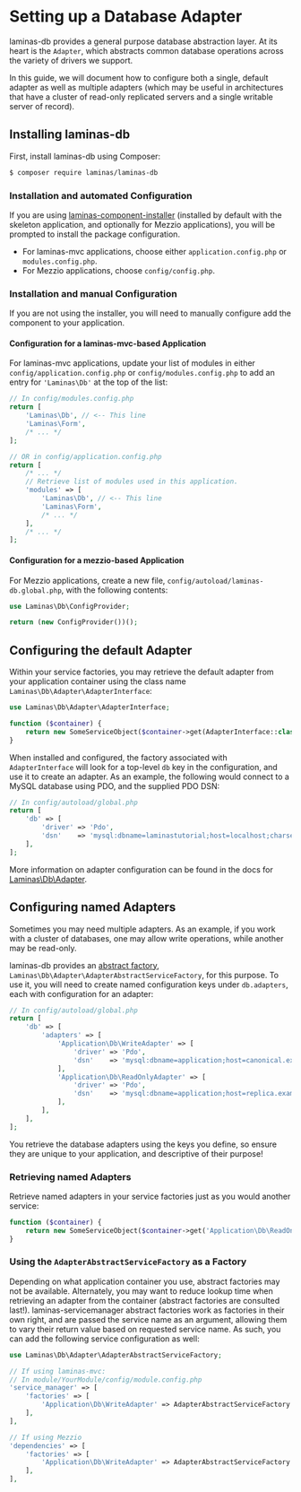 # Setting up a Database Adapter

laminas-db provides a general purpose database abstraction layer. At its heart is
the `Adapter`, which abstracts common database operations across the variety of
drivers we support.

In this guide, we will document how to configure both a single, default adapter
as well as multiple adapters (which may be useful in architectures that have a
cluster of read-only replicated servers and a single writable server of record).

## Installing laminas-db

First, install laminas-db using Composer:

```bash
$ composer require laminas/laminas-db
```

### Installation and automated Configuration

If you are using [laminas-component-installer](https://docs.laminas.dev/laminas-component-installer/)
(installed by default with the skeleton application, and optionally for
Mezzio applications), you will be prompted to install the package
configuration.

- For laminas-mvc applications, choose either `application.config.php` or
  `modules.config.php`.
- For Mezzio applications, choose `config/config.php`.

### Installation and manual Configuration

If you are not using the installer, you will need to manually configure add the
component to your application.

#### Configuration for a laminas-mvc-based Application

For laminas-mvc applications, update your list of modules in either
`config/application.config.php` or `config/modules.config.php` to add an
entry for `'Laminas\Db'` at the top of the list:
  
```php
// In config/modules.config.php
return [
    'Laminas\Db', // <-- This line
    'Laminas\Form', 
    /* ... */
];

// OR in config/application.config.php
return [
    /* ... */
    // Retrieve list of modules used in this application.
    'modules' => [
        'Laminas\Db', // <-- This line
        'Laminas\Form', 
        /* ... */
    ],
    /* ... */
];
```

#### Configuration for a mezzio-based Application

For Mezzio applications, create a new file,
`config/autoload/laminas-db.global.php`, with the following contents:

```php
use Laminas\Db\ConfigProvider;

return (new ConfigProvider())();
```

## Configuring the default Adapter

Within your service factories, you may retrieve the default adapter from your application container using the
class name `Laminas\Db\Adapter\AdapterInterface`:

```php
use Laminas\Db\Adapter\AdapterInterface;

function ($container) {
    return new SomeServiceObject($container->get(AdapterInterface::class));
}
```

When installed and configured, the factory associated with `AdapterInterface`
will look for a top-level `db` key in the configuration, and use it to create an
adapter. As an example, the following would connect to a MySQL database using
PDO, and the supplied PDO DSN:

```php
// In config/autoload/global.php
return [
    'db' => [
        'driver' => 'Pdo',
        'dsn'    => 'mysql:dbname=laminastutorial;host=localhost;charset=utf8',
    ],
];
```

More information on adapter configuration can be found in the docs for
[Laminas\\Db\\Adapter](http://docs.laminas.dev/laminas-db/adapter/#creating-an-adapter-using-dependency-injection).

## Configuring named Adapters

Sometimes you may need multiple adapters. As an example, if you work with a
cluster of databases, one may allow write operations, while another may be
read-only.

laminas-db provides an [abstract factory](https://docs.laminas.dev/laminas-servicemanager/configuring-the-service-manager/#abstract-factories),
`Laminas\Db\Adapter\AdapterAbstractServiceFactory`, for this purpose. To use it,
you will need to create named configuration keys under `db.adapters`, each with
configuration for an adapter:

```php
// In config/autoload/global.php
return [
    'db' => [
        'adapters' => [
            'Application\Db\WriteAdapter' => [
                'driver' => 'Pdo',
                'dsn'    => 'mysql:dbname=application;host=canonical.example.com;charset=utf8',
            ],
            'Application\Db\ReadOnlyAdapter' => [
                'driver' => 'Pdo',
                'dsn'    => 'mysql:dbname=application;host=replica.example.com;charset=utf8',
            ],
        ],
    ],
];
```

You retrieve the database adapters using the keys you define, so ensure they are
unique to your application, and descriptive of their purpose!

### Retrieving named Adapters

Retrieve named adapters in your service factories just as you would another
service:

```php
function ($container) {
    return new SomeServiceObject($container->get('Application\Db\ReadOnlyAdapter'));
}
```

### Using the `AdapterAbstractServiceFactory` as a Factory

Depending on what application container you use, abstract factories may not be
available. Alternately, you may want to reduce lookup time when retrieving an
adapter from the container (abstract factories are consulted last!).
laminas-servicemanager abstract factories work as factories in their own right, and
are passed the service name as an argument, allowing them to vary their return
value based on requested service name. As such, you can add the following
service configuration as well:

```php
use Laminas\Db\Adapter\AdapterAbstractServiceFactory;

// If using laminas-mvc:
// In module/YourModule/config/module.config.php
'service_manager' => [
    'factories' => [
        'Application\Db\WriteAdapter' => AdapterAbstractServiceFactory::class,
    ],
],

// If using Mezzio
'dependencies' => [
    'factories' => [
        'Application\Db\WriteAdapter' => AdapterAbstractServiceFactory::class,
    ],
],
```
